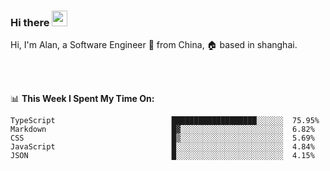 ### Hi there <img src="https://media.giphy.com/media/hvRJCLFzcasrR4ia7z/giphy.gif" width="25px">

<!-- ![visitors](https://visitor-badge.glitch.me/badge?page_id=dislfyer.dislfyer) -->

Hi, I'm Alan, a Software Engineer 🚀 from China, 🏠 based in shanghai.

<br/>
<br/>

📊 **This Week I Spent My Time On:**


<!--START_SECTION:waka-->

```text
TypeScript                          ███████████████████░░░░░░  75.95%
Markdown                            █▓░░░░░░░░░░░░░░░░░░░░░░░  6.82%
CSS                                 █▒░░░░░░░░░░░░░░░░░░░░░░░  5.69%
JavaScript                          █░░░░░░░░░░░░░░░░░░░░░░░░  4.84%
JSON                                █░░░░░░░░░░░░░░░░░░░░░░░░  4.15%
```

<!--END_SECTION:waka-->

<!--
**About Me:**
 -->
